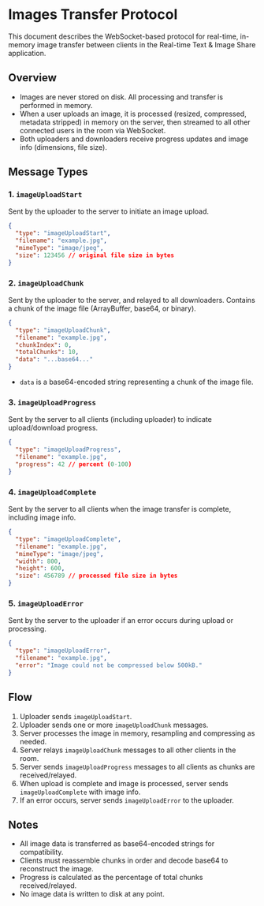 # Images Transfer Protocol

This document describes the WebSocket-based protocol for real-time, in-memory image transfer between clients in the Real-time Text & Image Share application.

## Overview

- Images are never stored on disk. All processing and transfer is performed in memory.
- When a user uploads an image, it is processed (resized, compressed, metadata stripped) in memory on the server, then streamed to all other connected users in the room via WebSocket.
- Both uploaders and downloaders receive progress updates and image info (dimensions, file size).

## Message Types

### 1. `imageUploadStart`

Sent by the uploader to the server to initiate an image upload.

```json
{
  "type": "imageUploadStart",
  "filename": "example.jpg",
  "mimeType": "image/jpeg",
  "size": 123456 // original file size in bytes
}
```

### 2. `imageUploadChunk`

Sent by the uploader to the server, and relayed to all downloaders. Contains a chunk of the image file (ArrayBuffer, base64, or binary).

```json
{
  "type": "imageUploadChunk",
  "filename": "example.jpg",
  "chunkIndex": 0,
  "totalChunks": 10,
  "data": "...base64..."
}
```

- `data` is a base64-encoded string representing a chunk of the image file.

### 3. `imageUploadProgress`

Sent by the server to all clients (including uploader) to indicate upload/download progress.

```json
{
  "type": "imageUploadProgress",
  "filename": "example.jpg",
  "progress": 42 // percent (0-100)
}
```

### 4. `imageUploadComplete`

Sent by the server to all clients when the image transfer is complete, including image info.

```json
{
  "type": "imageUploadComplete",
  "filename": "example.jpg",
  "mimeType": "image/jpeg",
  "width": 800,
  "height": 600,
  "size": 456789 // processed file size in bytes
}
```

### 5. `imageUploadError`

Sent by the server to the uploader if an error occurs during upload or processing.

```json
{
  "type": "imageUploadError",
  "filename": "example.jpg",
  "error": "Image could not be compressed below 500kB."
}
```

## Flow

1. Uploader sends `imageUploadStart`.
2. Uploader sends one or more `imageUploadChunk` messages.
3. Server processes the image in memory, resampling and compressing as needed.
4. Server relays `imageUploadChunk` messages to all other clients in the room.
5. Server sends `imageUploadProgress` messages to all clients as chunks are received/relayed.
6. When upload is complete and image is processed, server sends `imageUploadComplete` with image info.
7. If an error occurs, server sends `imageUploadError` to the uploader.

## Notes

- All image data is transferred as base64-encoded strings for compatibility.
- Clients must reassemble chunks in order and decode base64 to reconstruct the image.
- Progress is calculated as the percentage of total chunks received/relayed.
- No image data is written to disk at any point.

